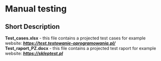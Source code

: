 # Manual testing
## Short Description
**Test_cases.xlsx** - this file contains a projected test cases for example website: ***https://test.testowanie-oprogramowania.pl/***
**Test_raport_PZ.docx** - this file contains a projected test raport for example website: ***https://skleptest.pl***
